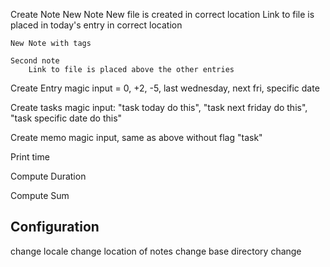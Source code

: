

Create Note
    New Note
        New file is created in correct location
        Link to file is placed in today's entry in correct location

    New Note with tags

    Second note
        Link to file is placed above the other entries

Create Entry
    magic input = 0, +2, -5, last wednesday, next fri, specific date

Create tasks
    magic input: "task today do this", "task next friday do this", "task specific date do this"
    
Create memo
    magic input, same as above without flag "task"

Print time

Compute Duration

Compute Sum

## Configuration
change locale
change location of notes
change base directory
change 